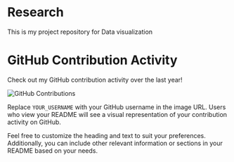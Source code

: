 # Research
This is my project repository for Data visualization 
<!-- GitHub Contribution Graph -->
# GitHub Contribution Activity

Check out my GitHub contribution activity over the last year!

![GitHub Contributions](https://github.com/users/YOUR_USERNAME/contributions)

Replace `YOUR_USERNAME` with your GitHub username in the image URL. Users who view your README will see a visual representation of your contribution activity on GitHub.

Feel free to customize the heading and text to suit your preferences. Additionally, you can include other relevant information or sections in your README based on your needs.
